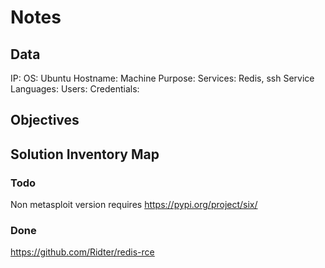 # Notes

## Data 

IP: 
OS: Ubuntu
Hostname:
Machine Purpose: 
Services: Redis, ssh
Service Languages:
Users:
Credentials:

## Objectives

## Solution Inventory Map

### Todo 

Non metasploit version requires https://pypi.org/project/six/

### Done

https://github.com/Ridter/redis-rce 
